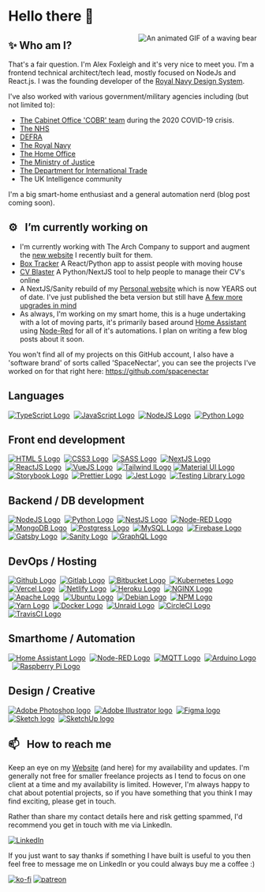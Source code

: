 # Hello there 👋

<img src="https://64.media.tumblr.com/0ef26c834a36d71b5bd10b4bd74ba9c3/tumblr_nbp5mwGYVT1ruw1vso2_250.gif" alt="An animated GIF of a waving bear" align="right" />

## ✨ Who am I? 

That's a fair question. I'm Alex Foxleigh and it's very nice to meet you. I'm a frontend technical architect/tech lead, mostly focused on NodeJs and React.js. I was the founding developer of the [Royal Navy Design System](https://storybook.design-system.navy.digital.mod.uk/?path=/docs/getting-started--docs). 

I've also worked with various government/military agencies including (but not limited to):

- [The Cabinet Office 'COBR' team](https://www.instituteforgovernment.org.uk/explainers/cobr-cobra) during the 2020 COVID-19 crisis.
- [The NHS](https://www.nhs.uk/)
- [DEFRA](https://www.defra.gov.uk/)
- [The Royal Navy](https://www.royalnavy.mod.uk/)
- [The Home Office](https://www.homeoffice.gov.uk/)
- [The Ministry of Justice](https://www.justice.gov.uk/)
- [The Department for International Trade](https://www.trade.gov.uk/)
- The UK Intelligence community

I'm a big smart-home enthusiast and a general automation nerd (blog post coming soon).

## ⚙️ &nbsp; I’m currently working on

- I'm currently working with The Arch Company to support and augment the [new website](https://www.thearchco.com/) I recently built for them.
- [Box Tracker](https://github.com/spacenectar/box-tracker) A React/Python app to assist people with moving house
- [CV Blaster](https://github.com/foxleigh81/cv-blaster) A Python/NextJS tool to help people to manage their CV's online
- A NextJS/Sanity rebuild of my [Personal website](http://www.alexfoxleigh.com) which is now YEARS out of date. I've just published the beta version but still have [A few more upgrades in mind](https://github.com/foxleigh81/portfolio/issues)
- As always, I'm working on my smart home, this is a huge undertaking with a lot of moving parts, it's primarily based around [Home Assistant](https://home-assistant.io) using [Node-Red](https://nodered.org) for all of it's automations. I plan on writing a few blog posts about it soon.

You won't find all of my projects on this GitHub account, I also have a 'software brand' of sorts called 'SpaceNectar', you can see the projects I've worked on for that right here: https://github.com/spacenectar

## Languages

[![TypeScript Logo](https://img.shields.io/badge/TypeScript-3178C6?style=for-the-badge&logo=TypeScript&logoColor=white)](https://www.typescriptlang.org/)&nbsp;
[![JavaScript Logo](https://img.shields.io/badge/JavaScript-333333?style=for-the-badge&logo=JavaScript&logoColor=F7DF1E)](https://www.javascript.com/)&nbsp;
[![NodeJS Logo](https://img.shields.io/badge/NODE.JS-339933?style=for-the-badge&logo=Node.js&logoColor=white)](https://nodejs.org/en/)&nbsp;
[![Python Logo](https://img.shields.io/badge/python-3776AB?style=for-the-badge&logo=Python&logoColor=white)](https://nodejs.org/en/)&nbsp;

## Front end development

[![HTML 5 Logo](https://img.shields.io/badge/HTML5-E34F26?style=for-the-badge&logo=HTML5&logoColor=white)](https://html.spec.whatwg.org/multipage/)&nbsp;
[![CSS3 Logo](https://img.shields.io/badge/CSS3-1572B6?style=for-the-badge&logo=CSS3&logoColor=white)](https://www.w3.org/Style/CSS/Overview.en.html)&nbsp;
[![SASS Logo](https://img.shields.io/badge/SASS-CC6699?style=for-the-badge&logo=SASS&logoColor=white)](https://sass-lang.com/)&nbsp;
[![NextJS Logo](https://img.shields.io/badge/Next.JS-000000?style=for-the-badge&logo=Next.JS&logoColor=white)](https://nextjs.org/)&nbsp;
[![ReactJS Logo](https://img.shields.io/badge/React.js-333?style=for-the-badge&logo=React&logoColor=61DAFB)](https://reactjs.org/)&nbsp;
[![VueJS Logo](https://img.shields.io/badge/Vue.js-4FC08D?style=for-the-badge&logo=Vue.JS&logoColor=white)](https://vuejs.org/)&nbsp;
[![Tailwind lLogo](https://img.shields.io/badge/tailwind-06B6D4?style=for-the-badge&logo=tailwindcss&logoColor=white)](https://tailwindcss.com/)
[![Material UI Logo](https://img.shields.io/badge/material&nbsp;ui-007fff?style=for-the-badge&logo=mui&logoColor=white)](https://nodejs.org/en/)&nbsp;
[![Storybook Logo](https://img.shields.io/badge/Storybook-FF4785?style=for-the-badge&logo=Storybook&logoColor=white)](https://reactjs.org/)&nbsp;
[![Prettier Logo](https://img.shields.io/badge/PRETTIER-333?style=for-the-badge&logo=prettier&logoColor=F7B93E)](https://prettier.io/)&nbsp;
[![Jest Logo](https://img.shields.io/badge/Jest-C21325?style=for-the-badge&logo=jest&logoColor=white)](https://jestjs.io/)&nbsp;
[![Testing Library Logo](https://img.shields.io/badge/testing&nbsp;library-E33332?style=for-the-badge&logo=testinglibrary&logoColor=white)](https://testing-library.com/)&nbsp;

## Backend / DB development

[![NodeJS Logo](https://img.shields.io/badge/NODE.JS-339933?style=for-the-badge&logo=Node.js&logoColor=white)](https://nodejs.org/en/)&nbsp;
[![Python Logo](https://img.shields.io/badge/python-3776AB?style=for-the-badge&logo=Python&logoColor=white)](https://nodejs.org/en/)&nbsp;
[![NestJS Logo](https://img.shields.io/badge/nestjs-E0234E?style=for-the-badge&logo=NestJS&logoColor=white)](https://nestjs.com)&nbsp;
[![Node-RED Logo](https://img.shields.io/badge/node&#8211;red-8F0000?style=for-the-badge&logo=nodered&logoColor=white)](https://nodered.org/)&nbsp;
[![MongoDB Logo](https://img.shields.io/badge/MONGODB-47A248?style=for-the-badge&logo=mongodb&logoColor=white)](https://www.mongodb.com/)&nbsp;
[![Postgress Logo](https://img.shields.io/badge/PostgreSQL-4169E1?style=for-the-badge&logo=PostgreSQL&logoColor=white)](https://www.postgresql.org/)&nbsp;
[![MySQL Logo](https://img.shields.io/badge/mysql-4479A1?style=for-the-badge&logo=mysql&logoColor=white)](https://www.mysql.com/)&nbsp;
[![Firebase Logo](https://img.shields.io/badge/firebase-333?style=for-the-badge&logo=firebase&logoColor=FFCA28)](https://firebase.google.com/?gclsrc=ds&gclsrc=ds)&nbsp;
[![Gatsby Logo](https://img.shields.io/badge/Gatsby-663399?style=for-the-badge&logo=gatsby&logoColor=white)](https://www.gatsbyjs.com/)&nbsp;
[![Sanity Logo](https://img.shields.io/badge/sanity-F03E2F?style=for-the-badge&logo=sanity&logoColor=white)](https://www.sanity.io/)&nbsp;
[![GraphQL Logo](https://img.shields.io/badge/GraphQL-E10098?style=for-the-badge&logo=GraphQL&logoColor=white)](https://graphql.org/)&nbsp;

## DevOps / Hosting

[![Github Logo](https://img.shields.io/badge/github-181717?style=for-the-badge&logo=github&logoColor=white)](https://www.github.com/)&nbsp;
[![Gitlab Logo](https://img.shields.io/badge/gitlab-555?style=for-the-badge&logo=GitLab&logoColor=FCA121)](https://www.gitlab.com/)&nbsp;
[![Bitbucket Logo](https://img.shields.io/badge/bitbucket-0052CC?style=for-the-badge&logo=bitbucket&logoColor=white)](https://www.bitbucket.org/)&nbsp;
[![Kubernetes Logo](https://img.shields.io/badge/kubernetes-326CE5?style=for-the-badge&logo=kubernetes&logoColor=white)](https://kubernetes.io/)&nbsp;
[![Vercel Logo](https://img.shields.io/badge/vercel-333333?style=for-the-badge&logo=vercel&logoColor=white)](https://www.netlify.com/)&nbsp;
[![Netlify Logo](https://img.shields.io/badge/netlify-00C7B7?style=for-the-badge&logo=netlify&logoColor=white)](https://www.netlify.com/)&nbsp;
[![Heroku Logo](https://img.shields.io/badge/heroku-430098?style=for-the-badge&logo=heroku&logoColor=white)](https://www.heroku.com/)&nbsp;
[![NGINX Logo](https://img.shields.io/badge/nginx-009639?style=for-the-badge&logo=nginx&logoColor=white)](https://www.nginx.com/)&nbsp;
[![Apache Logo](https://img.shields.io/badge/apache-D22128?style=for-the-badge&logo=apache&logoColor=white)](https://www.apache.org/)&nbsp;
[![Ubuntu Logo](https://img.shields.io/badge/ubuntu-E95420?style=for-the-badge&logo=ubuntu&logoColor=white)](https://ubuntu.com/)&nbsp;
[![Debian Logo](https://img.shields.io/badge/debian-A81D33?style=for-the-badge&logo=debian&logoColor=white)](https://www.debian.org/)&nbsp;
[![NPM Logo](https://img.shields.io/badge/NPM-CB3837?style=for-the-badge&logo=NPM&logoColor=white)](https://www.npmjs.com/)&nbsp;
[![Yarn Logo](https://img.shields.io/badge/YARN-2188b6?style=for-the-badge&logo=Yarn&logoColor=white)](https://yarnpkg.com/)&nbsp;
[![Docker Logo](https://img.shields.io/badge/docker-2496ED?style=for-the-badge&logo=docker&logoColor=white)](https://www.npmjs.com/)&nbsp;
[![Unraid Logo](https://img.shields.io/badge/unraid-333?style=for-the-badge&logo=unraid&logoColor=F15A2C)](https://unraid.net/)&nbsp;
[![CircleCI Logo](https://img.shields.io/badge/CircleCI-343434?style=for-the-badge&logo=circleci&logoColor=white)](https://circleci.com/)&nbsp;
[![TravisCI Logo](https://img.shields.io/badge/TravisCI-3EAAAF?style=for-the-badge&logo=travis&logoColor=white)](https://www.travis-ci.com/)&nbsp;


## Smarthome / Automation

[![Home Assistant Logo](https://img.shields.io/badge/home&nbsp;assistant-41BDF5?style=for-the-badge&logo=homeassistant&logoColor=white)](https://nodered.org/)&nbsp;
[![Node-RED Logo](https://img.shields.io/badge/node&#8211;red-8F0000?style=for-the-badge&logo=nodered&logoColor=white)](https://nodered.org/)&nbsp;
[![MQTT Logo](https://img.shields.io/badge/MQTT-660066?style=for-the-badge&logo=EclipseMosquitto&logoColor=white)](https://mqtt.org/)&nbsp;
[![Arduino Logo](https://img.shields.io/badge/arduino-00979D?style=for-the-badge&logo=arduino&logoColor=white)](https://www.arduino.cc/)&nbsp;
[![Raspberry Pi Logo](https://img.shields.io/badge/raspberry&nbsp;pi-A22846?style=for-the-badge&logo=raspberrypi&logoColor=white)](https://www.raspberrypi.org/)&nbsp;

## Design / Creative

[![Adobe Photoshop logo](https://img.shields.io/badge/adobe&nbsp;photoshop-31a8ff?style=for-the-badge&logo=adobephotoshop&logoColor=white)](https://www.adobe.com/uk/products/photoshop.html)&nbsp;
[![Adobe Illustrator logo](https://img.shields.io/badge/adobe&nbsp;illustrator-ff9a00?style=for-the-badge&logo=adobeillustrator&logoColor=white)](https://www.adobe.com/uk/products/illustrator.html/)&nbsp;
[![Figma logo](https://img.shields.io/badge/figma-f24e2e?style=for-the-badge&logo=figma&logoColor=white)](https://www.figma.com/)&nbsp;
[![Sketch logo](https://img.shields.io/badge/sketch-333?style=for-the-badge&logo=sketch&logoColor=f7b500)](https://www.sketch.com/)&nbsp;
[![SketchUp logo](https://img.shields.io/badge/sketchup-005f9e?style=for-the-badge&logo=sketchup&logoColor=white)](https://www.sketchup.com/)&nbsp;



## 📫 &nbsp; How to reach me

 Keep an eye on my [Website](https://www.alexfoxleigh.com/) (and here) for my availability and updates. I'm generally not free for smaller freelance projects as I tend to focus on one client at a time and my availability is limited. However, I'm always happy to chat about potential projects, so if you have something that you think I may find exciting, please get in touch.

Rather than share my contact details here and risk getting spammed, I'd recommend you get in touch with me via LinkedIn.

[![LinkedIn](https://img.shields.io/badge/LinkedIn-0A66C2?style=for-the-badge&logo=LinkedIn&logoColor=white)](https://www.linkedin.com/in/alexfoxleigh/)

If you just want to say thanks if something I have built is useful to you then feel free to message me on LinkedIn or you could always buy me a coffee :)

[![ko-fi](https://img.shields.io/badge/-KoFi-FF5E5B?style=for-the-badge&logo=ko-fi&logoColor=white)](https://ko-fi.com/I3I21FRCN)
[![patreon](https://img.shields.io/badge/patreon-000000?style=for-the-badge&logo=patreon&logoColor=white)](https://www.patreon.com/spacenectar)
